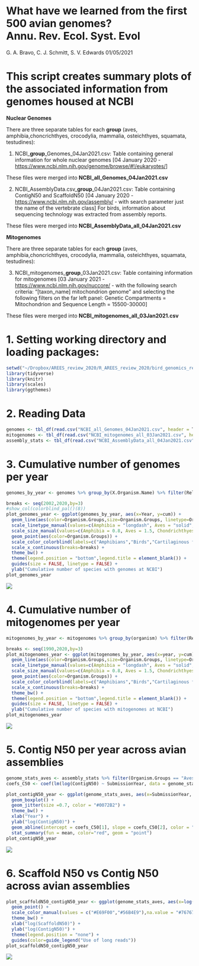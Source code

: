 What have we learned from the first 500 avian genomes? <br> Annu.
Rev. Ecol. Syst. Evol
================
G. A. Bravo, C. J. Schmitt, S. V. Edwards
01/05/2021

# **This script creates summary plots of the associated information from genomes housed at NCBI**

**Nuclear Genomes**

There are three separate tables for each **group** (aves,
amphibia,choncrichthyes, crocodylia, mammalia, osteichthyes, squamata,
testudines):

1.  NCBI\_**group**\_Genomes\_04Jan2021.csv: Table containing general
    information for whole nuclear genomes \[04 January 2020 -
    <https://www.ncbi.nlm.nih.gov/genome/browse/#!/eukaryotes/>\]

These files were merged into **NCBI\_all\_Genomes\_04Jan2021.csv**

2.  NCBI\_AssemblyData.csv\_**group**\_04Jan2021.csv: Table containing
    ContigN50 and ScaffoldN50 \[04 January 2020 -
    <https://www.ncbi.nlm.nih.gov/assembly/> - with search parameter
    just the name of the vertebrate class\] For birds, information about
    sequencing technology was extracted from assembly reports.

These files were merged into **NCBI\_AssemblyData\_all\_04Jan2021.csv**

**Mitogenomes**

There are three separate tables for each **group** (aves,
amphibia,choncrichthyes, crocodylia, mammalia, osteichthyes, squamata,
testudines):

3.  NCBI\_mitogenomes\_**group**\_03Jan2021.csv: Table containing
    information for mitogenomes \[03 January 2021 -
    <https://www.ncbi.nlm.nih.gov/nuccore/> - with the following search
    criteria: “\[taxon\_name\] mitochondrion genome” and selecting the
    following filters on the far left panel: Genetic Compartments =
    Mitochondrion and Sequence Length = 15500-30000\]

These files were merged into
**NCBI\_mitogenomes\_all\_03Jan2021.csv**

# 1\. Setting working directory and loading packages:

``` r
setwd("~/Dropbox/AREES_review_2020/R_AREES_review_2020/bird_genomics_review/genome_stats_figure/")
library(tidyverse)
library(knitr)
library(scales)
library(ggthemes)
```

# 2\. Reading Data

``` r
genomes <- tbl_df(read.csv("NCBI_all_Genomes_04Jan2021.csv", header = T)) 
mitogenomes <- tbl_df(read.csv("NCBI_mitogenomes_all_03Jan2021.csv", header = T))
assembly_stats <- tbl_df(read.csv("NCBI_AssemblyData_all_04Jan2021.csv", header = T)) 
```

# 3\. Cumulative number of genomes per year

``` r
genomes_by_year <- genomes %>% group_by(X.Organism.Name) %>% filter(ReleaseOrder==min(ReleaseOrder)) %>% group_by(Year,Organism.Groups) %>% tally() %>% group_by(Organism.Groups) %>% mutate(cum=cumsum(n))

breaks <- seq(2002,2020,by=3)
#show_col(colorblind_pal()(8))
plot_genomes_year <- ggplot(genomes_by_year, aes(x=Year, y=cum)) +
  geom_line(aes(color=Organism.Groups,size=Organism.Groups, linetype=Organism.Groups)) +
  scale_linetype_manual(values=c(Amphibia = "longdash", Aves = "solid", Chondrichthyes= "longdash", Crocodylia = "longdash", Mammalia = "longdash", Osteichthyes = "longdash", Squamata = "longdash", Testudines = "longdash")) +
  scale_size_manual(values=c(Amphibia = 0.8, Aves = 1.5, Chondrichthyes = 0.8, Crocodylia = 0.8, Mammalia = 0.8, Osteichthyes = 0.8, Squamata = 0.8, Testudines = 0.8)) +
  geom_point(aes(color=Organism.Groups)) +
  scale_color_colorblind(labels=c("Amphibians","Birds","Cartilaginous fish", "Crocodilians", "Mammals", "Bony fish", "Squamates", "Turtles")) +
  scale_x_continuous(breaks=breaks) +
  theme_bw() +
  theme(legend.position = "bottom",legend.title = element_blank()) +
  guides(size = FALSE, linetype = FALSE) +
  ylab("Cumulative number of species with genomes at NCBI") 
plot_genomes_year
```

![](01_NCBI_Genome_Plots_files/figure-gfm/unnamed-chunk-3-1.png)<!-- -->

# 4\. Cumulative number of mitogenomes per year

``` r
mitogenomes_by_year <- mitogenomes %>% group_by(organism) %>% filter(ReleaseOrder==min(ReleaseOrder)) %>% group_by(year,Organism.Groups) %>% tally() %>% group_by(Organism.Groups) %>% mutate(cum=cumsum(n))

breaks <- seq(1990,2020,by=3)
plot_mitogenomes_year <- ggplot(mitogenomes_by_year, aes(x=year, y=cum)) +
  geom_line(aes(color=Organism.Groups,size=Organism.Groups, linetype=Organism.Groups)) +
  scale_linetype_manual(values=c(Amphibia = "longdash", Aves = "solid", Chondrichthyes= "longdash", Crocodylia = "longdash", Mammalia = "longdash", Osteichthyes = "longdash", Squamata = "longdash", Testudines = "longdash")) +
  scale_size_manual(values=c(Amphibia = 0.8, Aves = 1.5, Chondrichthyes=0.8, Crocodylia=0.8, Mammalia = 0.8, Osteichthyes=0.8, Squamata = 0.8, Testudines = 0.8)) +
  geom_point(aes(color=Organism.Groups)) +
  scale_color_colorblind(labels=c("Amphibians","Birds","Cartilaginous fish", "Crocodilians", "Mammals", "Bony fish", "Squamates", "Turtles")) +
  scale_x_continuous(breaks=breaks) +
  theme_bw() +
  theme(legend.position = "bottom",legend.title = element_blank()) +
  guides(size = FALSE, linetype = FALSE) +
  ylab("Cumulative number of species with mitogenomes at NCBI") 
plot_mitogenomes_year
```

![](01_NCBI_Genome_Plots_files/figure-gfm/unnamed-chunk-4-1.png)<!-- -->

# 5\. Contig N50 per year across avian assemblies

``` r
genome_stats_aves <- assembly_stats %>% filter(Organism.Groups == "Aves")
coefs_C50 <- coef(lm(log(ContigN50) ~ SubmissionYear, data = genome_stats_aves))

plot_contigN50_year <- ggplot(genome_stats_aves, aes(x=SubmissionYear, y=log(ContigN50), group = SubmissionYear)) +
  geom_boxplot() +
  geom_jitter(size =0.7, color = "#0072B2") +
  theme_bw() +
  xlab("Year") +
  ylab("log(ContigN50)") +
  geom_abline(intercept = coefs_C50[1], slope = coefs_C50[2], color = "red") +
  stat_summary(fun = mean, color="red", geom = "point")
plot_contigN50_year
```

![](01_NCBI_Genome_Plots_files/figure-gfm/unnamed-chunk-5-1.png)<!-- -->

# 6\. Scaffold N50 vs Contig N50 across avian assemblies

``` r
plot_scaffoldN50_contigN50_year <- ggplot(genome_stats_aves, aes(x=log(ScaffoldN50), y=log(ContigN50), color=long_reads)) +
  geom_point() +
  scale_color_manual(values = c("#E69F00","#56B4E9"),na.value = "#767676") +
  theme_bw() +
  xlab("log(ScaffoldN50)") +
  ylab("log(ContigN50)") +
  theme(legend.position = "none") +
  guides(color=guide_legend("Use of long reads"))
plot_scaffoldN50_contigN50_year
```

![](01_NCBI_Genome_Plots_files/figure-gfm/unnamed-chunk-6-1.png)<!-- -->
